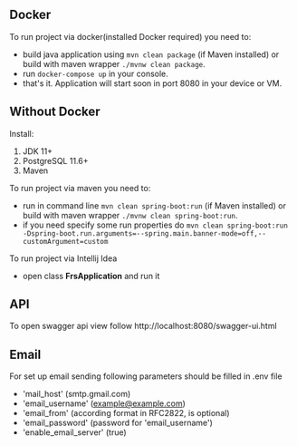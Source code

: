 ## Docker

To run project via docker(installed Docker required) you need to:
 - build java application using ```mvn clean package``` (if Maven installed) or build with maven wrapper ```./mvnw clean package```.
 - run ```docker-compose up``` in your console.
 - that's it. Application will start soon in port 8080 in your device or VM.
 
## Without Docker
Install:
 1. JDK 11+
 2. PostgreSQL 11.6+
 3. Maven
 
 
To run project via maven you need to:
 - run in command line ```mvn clean spring-boot:run``` (if Maven installed) or build with maven wrapper ```./mvnw clean spring-boot:run```.
 - if you need specify some run properties do ```mvn clean spring-boot:run -Dspring-boot.run.arguments=--spring.main.banner-mode=off,--customArgument=custom```
 
To run project via Intellij Idea
 - open class **FrsApplication** and run it


## API

To open swagger api view follow http://localhost:8080/swagger-ui.html

## Email
For set up email sending following parameters should be filled in .env file
 - 'mail_host' (smtp.gmail.com)
 - 'email_username' (example@example.com)
 - 'email_from' (according format in RFC2822, is optional)
 - 'email_password' (password for 'email_username')
 - 'enable_email_server' (true)